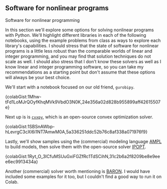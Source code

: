 ## Software for nonlinear programs

<div class='lectureVideoEmbed' video-id='32ab466704b74cc08ce70d7355ebd7de1d' video-date='2023-11-01'>Software for nonlinear programming</div>

In this section we'll explore some options for solving nonlinear programs with Python. We'll highlight different libraries in each of the following notebooks, using the example problems from class as ways to explore each library's capabilities. I should stress that the state of software for nonlinear programs is a little less robust than the comparable worlds of linear and integer programming, and you may find that solution techniques do not scale as well. I should also stress that I don't know these solvers as well as I know linear and integer programming software, so you can take my recommendations as a starting point but don't assume that these options will always be your best choice.

We'll start with a notebook focused on our old friend, `gurobipy`.

{colabGist:1Mhw-tFd1LoMJrQOyfKhqMVk9VbdO3N0K,24e356a02d828b955899aff42615507e}

Next up is is [`cvxpy`](https://www.cvxpy.org/index.html), which is an open-source convex optimization solver.

{colabGist:1SBSnAWbp-hLevrgC3cXl6i1NT7AmwM0A,5a336251ddc52b76c8af338a071976f9}

Lastly, we'll show samples using the (commercial) modeling language [AMPL](https://ampl.com/) to build models, then solve them with the open-source solver [IPOPT](https://coin-or.github.io/Ipopt/).

{colabGist:1Ryt_O_3ICfuMSUuGxiFGZfRc1TdSCihN,31c2b6a2f8209be8e9eee6ec9913434a}

Another (commercial) solver worth mentioning is [BARON](https://minlp.com/baron-solver). I would have included some examples for it too, but I couldn't find a good way to run it on Colab.
